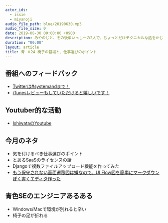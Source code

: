 ```yaml
---
actor_ids:
  - issie
  - miyanoji
audio_file_path: blue/20190630.mp3
audio_file_size: 0
date: 2019-06-30 00:00:00 +0900
description: みやのじと、その後輩いっしーの2人で、ちょっとだけテクニカルな話をかじっちゃおう！という趣旨で始めた、systemand.onlineのサブチャンネル青です。
duration: "00:00"
layout: article
title: 青 ＃24 椅子の墓場と、仕事選びのポイント
---
```

## 番組へのフィードバック
* [Twitterは#systemandまで！](https://twitter.com/search?q=%23systemand)
* [iTunesレビューもしていただけると嬉しいです！](https://itunes.apple.com/jp/podcast/systemand-online/id1205168408?mt=2)

## Youtuber的な活動
* [IshiwataのYoutube](https://www.youtube.com/channel/UC0dN6GcdwpQA-WdSfI2tmZQ)

## 今月のネタ
* 気を付けるべき仕事選びのポイント
* とあるSaaSのライセンスの話
* Djangoで複数ファイルアップロード機能を作ってみた
* [もう保守されない画面遷移図は嫌なので、UI Flow図を簡単にマークダウンぽく書くエディタ作った](https://qiita.com/hirokidaichi/items/ff54a968bdd7bcc50d42)

## 青色SEのエンジニアあるある
* Windows/Macで環境が別れると辛い
* 椅子の足が折れる

